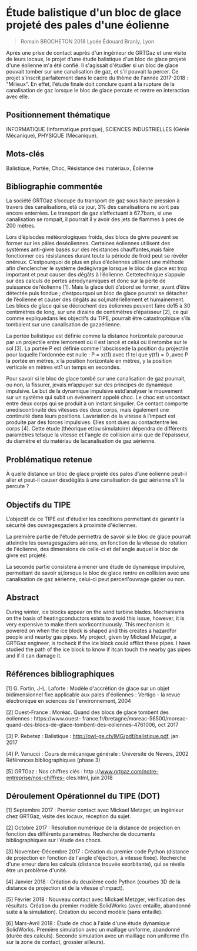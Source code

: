 # Étude balistique d'un bloc de glace projeté des pales d'une éolienne

> Romain BROCHETON
> 2018
> Lycée Édouard Branly, Lyon

Après une prise de contact auprès d'un ingénieur de GRTGaz et une visite de leurs locaux, le projet d'une étude balistique d'un bloc de glace projeté d'une éolienne m'a été confié. Il s'agissait d'étudier si un bloc de glace pouvait tomber sur une canalisation de gaz, et s'il pouvait la percer. Ce projet s'inscrit parfaitement dans le cadre du thème de l'année 2017-2018 : "Milieux". En effet, l'étude finale doit conclure quant à la rupture de la canalisation de gaz lorsque le bloc de glace percute et rentre en interaction avec elle.

## Positionnement thématique
INFORMATIQUE (Informatique pratique), SCIENCES INDUSTRIELLES (Génie Mécanique), PHYSIQUE (Mécanique).

## Mots-clés
Balistique, Portée, Choc, Résistance des matériaux, Éolienne

## Bibliographie commentée

La société GRTGaz s’occupe du transport de gaz sous haute pression à travers des canalisations, età ce jour, 3% des canalisations ne sont pas encore enterrées. Le transport de gaz s’effectuant à 67.7bars, si une canalisation se rompait, il pourrait il y avoir des jets de flammes à près de 200 mètres.

Lors d’épisodes météorologiques froids, des blocs de givre peuvent se former sur les pâles deséoliennes. Certaines éoliennes utilisent des systèmes anti-givre basés sur des résistances chauffantes,mais faire fonctionner ces résistances durant toute la période de froid peut se révéler onéreux. C’estpourquoi de plus en plus d’éoliennes utilisent une méthode afin d’enclencher le système dedégivrage lorsque le bloc de glace est trop important et peut causer des dégâts à l’éolienne. Cettetechnique s’appuie sur des calculs de pertes aérodynamiques et donc sur la perte de puissance del’éolienne [1]. Mais la glace doit d’abord se former, avant d’être détectée puis fondue ; c’estpourquoi un bloc de glace pourrait se détacher de l’éolienne et causer des dégâts au sol,matériellement et humainement. Les blocs de glace qui se décrochent des éoliennes peuvent faire de15 à 30 centimètres de long, sur une dizaine de centimètres d’épaisseur [2], ce qui comme expliquédans les objectifs du TIPE, pourrait être catastrophique s’ils tombaient sur une canalisation de gazaérienne.

La portée balistique est définie comme la distance horizontale parcourue par un projectile entre lemoment où il est lancé et celui où il retombe sur le sol [3]. La portée P est définie comme l'abscissede la position du projectile pour laquelle l'ordonnée est nulle : P = x(t1) avec t1 tel que y(t1) = 0 ,avec P la portée en mètres, x la position horizontale en mètres, y la position verticale en mètres ett1 un temps en secondes.

Pour savoir si le bloc de glace tombé sur une canalisation de gaz pourrait, ou non, la fissurer, jevais m’appuyer sur des principes de dynamique impulsive. Le but de la dynamique impulsive estd’analyser le mouvement sur un système qui subit un événement appelé choc. Le choc est uncontact entre deux corps qui se produit à un instant singulier. Ce contact comporte unediscontinuité des vitesses des deux corps, mais également une continuité dans leurs positions. Lavariation de la vitesse à l’impact est produite par des forces impulsives. Elles sont dues au contactentre les corps [4]. Cette étude (théorique et/ou simulatoire) dépendra de différents paramètres telsque la vitesse et l'angle de collision ainsi que de l'épaisseur, du diamètre et du matériau de lacanalisation de gaz aérienne.

## Problématique retenue
À quelle distance un bloc de glace projeté des pales d’une éolienne peut-il aller et peut-il causer desdégâts à une canalisation de gaz aérienne s’il la percute ?

## Objectifs du TIPE
L’objectif de ce TIPE est d'étudier les conditions permettant de garantir la sécurité des ouvragesgaziers à proximité d'éoliennes.

La première partie de l'étude permettra de savoir si le bloc de glace pourrait atteindre les ouvragesgaziers aériens, en fonction de la vitesse de rotation de l'éolienne, des dimensions de celle-ci et del'angle auquel le bloc de givre est projeté.

La seconde partie consistera à mener une étude de dynamique impulsive, permettant de savoir si,lorsque le bloc de glace rentre en collision avec une canalisation de gaz aérienne, celui-ci peut percerl'ouvrage gazier ou non.

## Abstract
During winter, ice blocks appear on the wind turbine blades. Mechanisms on the basis of heatingconductors exists to avoid this issue, however, it is very expensive to make them workcontinuously. This mechanism is powered on when the ice block is shaped and this creates a hazardfor people and nearby gas pipes. My project, given by Mickael Metzger, a GRTGaz engineer, is tocheck if the ice block could afflict these pipes. I have studied the path of the ice block to know if itcan touch the nearby gas pipes and if it can damage it.

## Références bibliographiques
[1] G. Fortin, J-L. Laforte : Modèle d'accrétion de glace sur un objet bidimensionnel fixe applicable
aux pales d'éoliennes : Vertigo - la revue électronique en sciences de l'environnement, 2004

[2] Ouest-France : Moréac. Quand des blocs de glace tombent des éoliennes : https://www.ouest-
france.fr/bretagne/moreac-56500/moreac-quand-des-blocs-de-glace-tombent-des-eoliennes-4761006,
oct 2017

[3] P. Rebetez : Balistique : http://owl-ge.ch/IMG/pdf/balistique.pdf, jan. 2017

[4] P. Vanucci : Cours de mécanique générale : Université de Nevers, 2002
Références bibliographiques (phase 3)

[5] GRTGaz : Nos chiffres clés : http ://www.grtgaz.com/notre-entreprise/nos-chiffres- cles.html,
juin 2018

## Déroulement Opérationnel du TIPE (DOT)
[1] Septembre 2017 : Premier contact avec Mickael Metzger, un ingénieur chez GRTGaz, visite
des locaux, réception du sujet.

[2] Octobre 2017 : Résolution numérique de la distance de projection en fonction des différents
paramètres. Recherche de documents bibliographiques sur l'étude des chocs.

[3] Novembre-Décembre 2017 : Création du premier code Python (distance de projection en
fonction de l'angle d'éjection, à vitesse fixée). Recherche d'une erreur dans les calculs (distance
trouvée exorbitante), qui se révéla être un problème d'unité.

[4] Janvier 2018 : Création du deuxième code Python (courbes 3D de la distance de projection et
de la vitesse d'impact).

[5] Février 2018 : Nouveau contact avec Mickael Metzger, vérification des résultats. Création du
premier modèle SolidWorks (avec entaille, abandonné suite à la simulation). Création du second
modèle (sans entaille).

[6] Mars-Avril 2018 : Étude de choc à l'aide d'une étude dynamique SolidWorks. Première
simulation avec un maillage uniforme, abandonné (durée des calculs). Seconde simulation avec un
maillage non uniforme (fin sur la zone de contact, grossier ailleurs).
